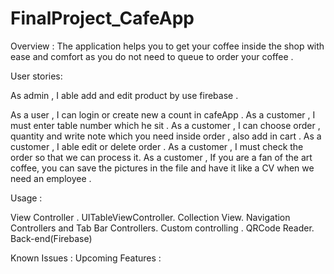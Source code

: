 # FinalProject_CafeApp

Overview :
The application helps you to get your coffee inside the shop with ease and comfort as you do not need to queue to order your coffee .  


User stories: 

As admin , I able add and edit product by use firebase .

As a user , I can login or create new a count in cafeApp .
As a customer , I must enter table number which he sit .
As a customer , I can choose order , quantity and write note which you need inside order , also add in cart .
As a customer , I able edit or delete order . 
As a customer , I must check  the order so that we can process it.
As a customer , If you are a fan of the art coffee, you can save the pictures in the file and have it like a CV when we need an employee .



Usage : 

View Controller .
UITableViewController.
Collection View. 
Navigation Controllers and Tab Bar Controllers.
Custom controlling .
QRCode Reader.
Back-end(Firebase)


Known Issues :
Upcoming Features :


